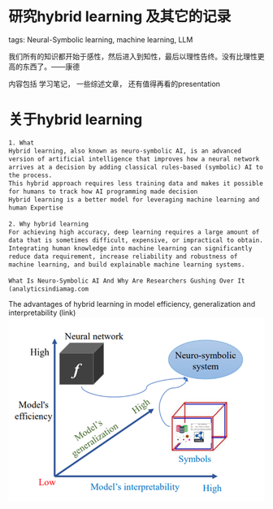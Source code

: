 研究hybrid learning 及其它的记录
==========================
tags: Neural-Symbolic learning, machine learning, LLM 

我们所有的知识都开始于感性，然后进入到知性，最后以理性告终。没有比理性更高的东西了。——康德    

内容包括 学习笔记， 一些综述文章， 还有值得再看的presentation

# 关于hybrid learning
    1. What
	Hybrid learning, also known as neuro-symbolic AI, is an advanced version of artificial intelligence that improves how a neural network arrives at a decision by adding classical rules-based (symbolic) AI to the process. 
	This hybrid approach requires less training data and makes it possible for humans to track how AI programming made decision
	Hybrid learning is a better model for leveraging machine learning and human Expertise
	
	2. Why hybrid learning
	For achieving high accuracy, deep learning requires a large amount of data that is sometimes difficult, expensive, or impractical to obtain. Integrating human knowledge into machine learning can significantly reduce data requirement, increase reliability and robustness of machine learning, and build explainable machine learning systems.
	
	What Is Neuro-Symbolic AI And Why Are Researchers Gushing Over It (analyticsindiamag.com

The advantages of hybrid learning in model efficiency, generalization and interpretability (link)
![3rd AI](./3rdAI.png)


